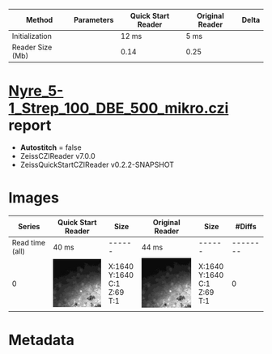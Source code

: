 |  Method            | Parameters       | Quick Start Reader | Original Reader | Delta  |
| -------------------|------------------|--------------------|-----------------|------- |
| Initialization     |                  |12 ms|5 ms|        |
| Reader Size (Mb)     |                  |0.14|0.25|        |
# [Nyre_5-1_Strep_100_DBE_500_mikro.czi](https://zenodo.org/record/4994280/files/Nyre_5-1_Strep_100_DBE_500_mikro.czi) report
 - **Autostitch** = false
 - ZeissCZIReader v7.0.0
 - ZeissQuickStartCZIReader v0.2.2-SNAPSHOT

# Images 

| Series            | Quick Start Reader | Size | Original Reader | Size | #Diffs |
|-------------------|--------------------|------|-----------------|------|--------|
| Read time (all)   |40 ms|------|44 ms|------|--------|
|0|![Nyre_5-1_Strep_100_DBE_500_mikro.quick_true.flat_true.stitch_false.series_0.jpg](Nyre_5-1_Strep_100_DBE_500_mikro/Nyre_5-1_Strep_100_DBE_500_mikro.quick_true.flat_true.stitch_false.series_0.jpg)|X:1640<br>Y:1640<br>C:1<br>Z:69<br>T:1|![Nyre_5-1_Strep_100_DBE_500_mikro.quick_false.flat_true.stitch_false.series_0.jpg](Nyre_5-1_Strep_100_DBE_500_mikro/Nyre_5-1_Strep_100_DBE_500_mikro.quick_false.flat_true.stitch_false.series_0.jpg)|X:1640<br>Y:1640<br>C:1<br>Z:69<br>T:1|0|

# Metadata

